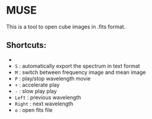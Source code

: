 # MUSE	

This is a tool to open cube images in .fits format.

## Shortcuts:
  -
  - `S`	: automatically export the spectrum in text format
  - `M` : switch between frequency image and mean image 
  - `P` : play/stop wavelength movie
  - `+` : accelerate play
  - `-` : slow play play
  - `Left` : previous wavelength
  - `Right` : next wavelength
  - `o` : open fits file
  
  
